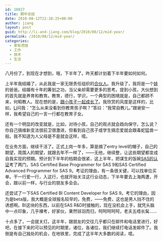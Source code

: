 ```yaml
---
id: 10827
title: 期中总结
date: 2010-08-12T22:28:25+00:00
author: jiang
layout: post
guid: http://li-and-jiang.com/blog/2010/08/12/mid-year/
permalink: /2010/08/12/mid-year/
categories:
  - 家有虎娃
  - 工作
  - 技术
  - 生活
---
```

八月份了，到现在才想到，哦，下半年了。昨天都计划着下半年要如何如何。

上半年我结婚了，从此我是一家无限责任组织的[合伙人](http://li-and-jiang.com/blog/2010/03/27/li-jiang/)。我升级了，我将是一个[娃](http://li-and-jiang.com/blog/2010/08/10/tiger-pig/)的爸爸。结婚有十年的筹划之功，当父亲却需要更多的思考。提到小孩，大伙想到的首先就是养育和教育。教育，德行，学识，一个典型的困境就是，自己都顾不来，何暇教人。现在想的是，[跟小孩子一起成长了](http://li-and-jiang.com/blog/2009/05/13/baby-health-care/)。我欣赏的风度是这样的，比如，[Li](http://li-and-jiang.com/blog/author/li/)问我：“怎么从来没看到你教育孩子啊？”答曰：“我常自教儿。”跟谢安一样，我希望自己的一言一行都在教育子女。

还有一个明显的改变就是，比如，对待小孩，自己的观点就会趋向保守。怎么说？你自己搞维新变法很前卫很激进，但看到自己孩子或学生搞恋爱就会跟毒蛇猛兽一般。我不知道为人父母是不是就会这样，噫。

在业务方面，继续干活了。正式上岗一年多，算是摘了entry level的帽子，自己的期望，周围人的期望，就跟去年不一样了，——无他，继续整，让这些期望都变成自我实现的预期。预计到下半年的档期会很紧，这上半年，把谋生的饭碗[SAS的认证](http://www.jiangtanghu.com/cn/2010/04/08/sas-certification/)考了两门，SAS Certified Base Programmer for SAS 9和SAS Certified Advanced Programmer for SAS 9。考证的理由，有一条很关键，可以找单位买单。干一行爱一行，入这行，也就开始关注这行业动态，下半年要去上海两遭，开会，跟以前一样，与行业的朋友多会会。

还尝试了一下SAS Certified BI Content Developer for SAS 9。考它的理由，因为是beta版，我大概是全球报名较早的，免费，——免费，这也是男人挡不住的诱惑啊。BI这块的东西，以前在SAS R&D时接触的，现在没机会上手，就凭头脑中一点印象，几乎裸考，好家伙，果然铩羽而归，呵呵呵呵呵，老夫五绺长髯……

十点多了，一会就关灯。这半年，跟朋友的交往几乎都只在邮件和电话里进行，好吧，在接下来的可以预见的时期里，诸位，各诸位，我们继续打电话发邮件了。我倒是有自己独处的机会，在地铁里，完成了这半年大多数的阅读，噫。
